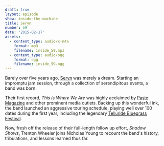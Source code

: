 ```yaml
---
draft: true
layout: episode
show: inside-the-machine
title: Seryn
number: 59
date: '2015-02-17'
assets:
  - content_type: audio/x-m4a
    format: mp3
    filename: inside_59.mp3
  - content_type: audio/ogg
    format: ogg
    filename: inside_59.ogg
---
```

Barely over five years ago, [Seryn](http://serynsound.com) was merely a dream. Starting an impromptu jam session, through a collection of serendipitous events, a band was born.

Their first record, *This Is Where We Are* was highly acclaimed by [Paste Magazine](http://www.pastemagazine.com/tag/seryn) and other prominent media outlets. Backing up this wonderful ink, the band launched an aggressive touring schedule, playing well over 100 dates during the first year, including the legendary [Telluride Bluegrass Festival](http://www.bluegrass.com/telluride).

Now, fresh off the release of their full-length follow up effort, *Shadow Shows*, Trenton Wheeler joins Nicholas Young to recount the band's history, tribulations, and lessons learned thus far.
